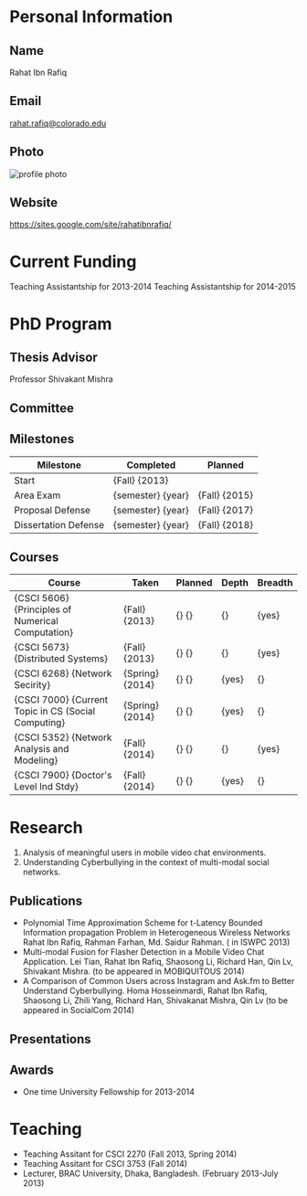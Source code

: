 

# Personal Information

## Name
Rahat Ibn Rafiq

## Email
rahat.rafiq@colorado.edu

## Photo
![profile photo](files/1E3R3Zg4DWDtF4Sl_8kyXZ7jD44yHQjtfEAX-COsXsBE-photo-0.png)

## Website
https://sites.google.com/site/rahatibnrafiq/

# Current Funding
Teaching Assistantship for 2013-2014
Teaching Assistantship for 2014-2015

# PhD Program

## Thesis Advisor
Professor Shivakant Mishra

## Committee


## Milestones

| Milestone            | Completed         | Planned           |         
| -------------------- | ----------------- | ----------------- |
| Start                | {Fall} {2013} |                   |
| Area Exam            | {semester} {year} | {Fall} {2015} |
| Proposal Defense     | {semester} {year} | {Fall} {2017} |
| Dissertation Defense | {semester} {year} | {Fall} {2018} |

## Courses

| Course           | Taken             | Planned            | Depth    | Breadth | 
| ---------------- | ----------------- | ------------------ | -------- | ------- |
| {CSCI 5606} {Principles of Numerical Computation} | {Fall} {2013} | {} {}  | {} | {yes}|
| {CSCI 5673} {Distributed Systems} | {Fall} {2013} | {} {}  | {} | {yes}|
| {CSCI 6268} {Network Secirity} | {Spring} {2014} | {} {}  | {yes} | {}|
| {CSCI 7000} {Current Topic in CS (Social Computing} | {Spring} {2014} | {} {}  | {yes} | {}|
| {CSCI 5352} {Network Analysis and Modeling} | {Fall} {2014} | {} {}  | {} | {yes}|
| {CSCI 7900} {Doctor's Level Ind Stdy} | {Fall} {2014} | {} {}  | {yes} | {}|

# Research

1. Analysis of meaningful users in mobile video chat environments.
2. Understanding Cyberbullying in the context of multi-modal social networks.

## Publications


* Polynomial Time Approximation Scheme for t-Latency Bounded Information propagation Problem in Heterogeneous Wireless Networks Rahat Ibn Rafiq, Rahman Farhan, Md. Saidur Rahman.  ( in ISWPC 2013)
* Multi-modal Fusion for Flasher Detection in a Mobile Video Chat Application. Lei Tian, Rahat Ibn Rafiq, Shaosong Li, Richard Han, Qin Lv, Shivakant Mishra. (to be appeared in MOBIQUITOUS 2014)
* A Comparison of Common Users across Instagram and Ask.fm to Better Understand Cyberbullying.  Homa Hosseinmardi,  Rahat Ibn Rafiq,  Shaosong Li,  Zhili Yang,  Richard Han,  Shivakanat Mishra,  Qin Lv (to be appeared in SocialCom 2014)


## Presentations


      
## Awards


* One time University Fellowship for 2013-2014


# Teaching

* Teaching Assitant for CSCI 2270 (Fall 2013, Spring 2014)
* Teaching Assitant for CSCI 3753 (Fall 2014)
* Lecturer, BRAC University, Dhaka, Bangladesh. (February 2013-July 2013)


